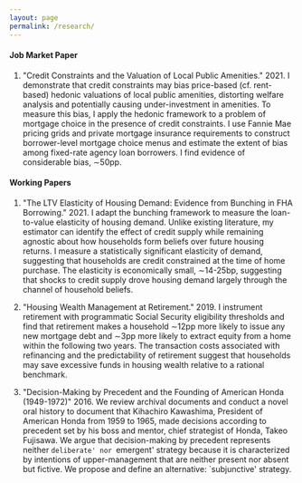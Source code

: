 ```yaml
---
layout: page
permalink: /research/
---
```

#### Job Market Paper

1. "Credit Constraints and the Valuation of Local Public Amenities." 2021. I demonstrate that credit constraints may bias price-based (cf. rent-based) hedonic valuations of local public amenities, distorting welfare analysis and potentially causing under-investment in amenities. To measure this bias, I apply the hedonic framework to a problem of mortgage choice in the presence of credit constraints. I use Fannie Mae pricing grids and private mortgage insurance requirements to construct borrower-level mortgage choice menus and estimate the extent of bias among fixed-rate agency loan borrowers. I find evidence of considerable bias, $\sim$50pp.

#### Working Papers

1. "The LTV Elasticity of Housing Demand: Evidence from Bunching in FHA Borrowing." 2021. I adapt the bunching framework to measure the loan-to-value elasticity of housing demand. Unlike existing literature, my estimator can identify the effect of credit supply while remaining agnostic about how households form beliefs over future housing returns. I measure a statistically significant elasticity of demand, suggesting that households are credit constrained at the time of home purchase. The elasticity is economically small, $\sim$14-25bp, suggesting that shocks to credit supply drove housing demand largely through the channel of household beliefs. 

2. "Housing Wealth Management at Retirement." 2019. I instrument retirement with programmatic Social Security eligibility thresholds and find that retirement makes a household $\sim$12pp more likely to issue any new mortgage debt and $\sim$3pp more likely to extract equity from a home within the following two years. The transaction costs associated with refinancing and the predictability of retirement suggest that households may save excessive funds in housing wealth relative to a rational benchmark.

3. "Decision-Making by Precedent and the Founding of American Honda (1949-1972)" 2016. We review archival documents and conduct a novel oral history to document that Kihachiro Kawashima, President of American Honda from 1959 to 1965, made decisions according to precedent set by his boss and mentor, chief strategist of Honda, Takeo Fujisawa. We argue that decision-making by precedent represents neither `deliberate' nor `emergent' strategy because it is characterized by intentions of upper-management that are neither present nor absent but fictive. We propose and define an alternative: `subjunctive' strategy. 

